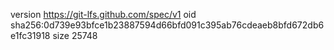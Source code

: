 version https://git-lfs.github.com/spec/v1
oid sha256:0d739e93bfce1b23887594d66bfd091c395ab76cdeaeb8bfd672db6e1fc31918
size 25748
